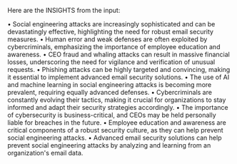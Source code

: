 Here are the INSIGHTS from the input:

• Social engineering attacks are increasingly sophisticated and can be devastatingly effective, highlighting the need for robust email security measures.
• Human error and weak defenses are often exploited by cybercriminals, emphasizing the importance of employee education and awareness.
• CEO fraud and whaling attacks can result in massive financial losses, underscoring the need for vigilance and verification of unusual requests.
• Phishing attacks can be highly targeted and convincing, making it essential to implement advanced email security solutions.
• The use of AI and machine learning in social engineering attacks is becoming more prevalent, requiring equally advanced defenses.
• Cybercriminals are constantly evolving their tactics, making it crucial for organizations to stay informed and adapt their security strategies accordingly.
• The importance of cybersecurity is business-critical, and CEOs may be held personally liable for breaches in the future.
• Employee education and awareness are critical components of a robust security culture, as they can help prevent social engineering attacks.
• Advanced email security solutions can help prevent social engineering attacks by analyzing and learning from an organization's email data.
